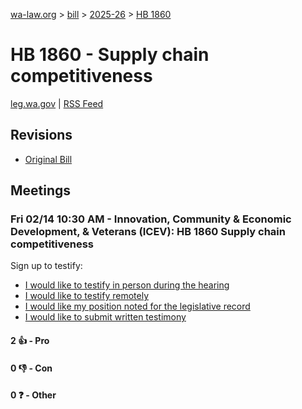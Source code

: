 [wa-law.org](/) > [bill](/bill/) > [2025-26](/bill/2025-26/) > [HB 1860](/bill/2025-26/hb/1860/)

# HB 1860 - Supply chain competitiveness
[leg.wa.gov](https://app.leg.wa.gov/billsummary?BillNumber=1860&Year=2025&Initiative=false) | [RSS Feed](./rss.xml)

## Revisions
* [Original Bill](1/)

## Meetings
### Fri 02/14 10:30 AM - Innovation, Community & Economic Development, & Veterans (ICEV): HB 1860 Supply chain competitiveness
Sign up to testify:
* [I would like to testify in person during the hearing](https://app.leg.wa.gov/csi/Testifier/Add?chamber=House&mId=32783&aId=163711&caId=25767&tId=1)
* [I would like to testify remotely](https://app.leg.wa.gov/csi/Testifier/Add?chamber=House&mId=32783&aId=163711&caId=25767&tId=2)
* [I would like my position noted for the legislative record](https://app.leg.wa.gov/csi/Testifier/Add?chamber=House&mId=32783&aId=163711&caId=25767&tId=3)
* [I would like to submit written testimony](https://app.leg.wa.gov/csi/Testifier/Add?chamber=House&mId=32783&aId=163711&caId=25767&tId=4)

#### 2 👍 - Pro

#### 0 👎 - Con

#### 0 ❓ - Other
